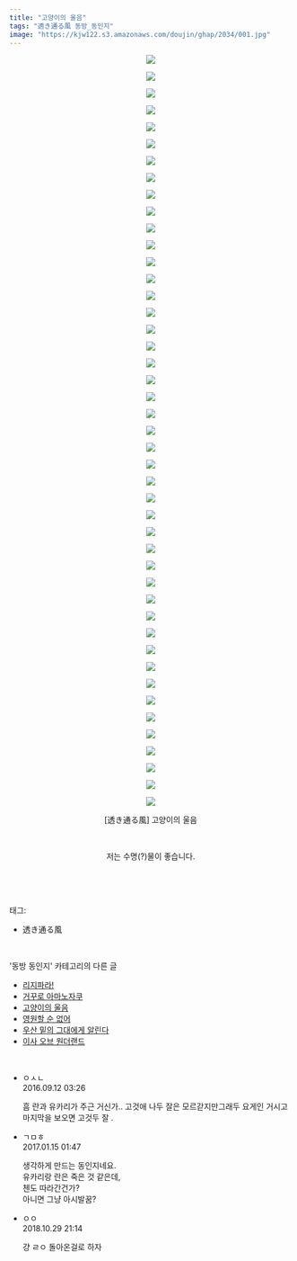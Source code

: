 ```yaml
---
title: "고양이의 울음"
tags: "透き通る風 동방_동인지"
image: "https://kjw122.s3.amazonaws.com/doujin/ghap/2034/001.jpg"
---
```

<div class="article">
<p style="text-align: center; clear: none; float: none;"><img src="{{ site.imgserver5 }}/ghap/2034/001.jpg"/></p>
<p style="text-align: center; clear: none; float: none;"><img src="{{ site.imgserver5 }}/ghap/2034/002.jpg"/></p>
<p style="text-align: center; clear: none; float: none;"><img src="{{ site.imgserver5 }}/ghap/2034/003.jpg"/></p>
<p style="text-align: center; clear: none; float: none;"><img src="{{ site.imgserver5 }}/ghap/2034/004.jpg"/></p>
<p style="text-align: center; clear: none; float: none;"><img src="{{ site.imgserver5 }}/ghap/2034/005.jpg"/></p>
<p style="text-align: center; clear: none; float: none;"><img src="{{ site.imgserver5 }}/ghap/2034/006.jpg"/></p>
<p style="text-align: center; clear: none; float: none;"><img src="{{ site.imgserver5 }}/ghap/2034/007.jpg"/></p>
<p style="text-align: center; clear: none; float: none;"><img src="{{ site.imgserver5 }}/ghap/2034/008.jpg"/></p>
<p style="text-align: center; clear: none; float: none;"><img src="{{ site.imgserver5 }}/ghap/2034/009.jpg"/></p>
<p style="text-align: center; clear: none; float: none;"><img src="{{ site.imgserver5 }}/ghap/2034/010.jpg"/></p>
<p style="text-align: center; clear: none; float: none;"><img src="{{ site.imgserver5 }}/ghap/2034/011.jpg"/></p>
<p style="text-align: center; clear: none; float: none;"><img src="{{ site.imgserver5 }}/ghap/2034/012.jpg"/></p>
<p style="text-align: center; clear: none; float: none;"><img src="{{ site.imgserver5 }}/ghap/2034/013.jpg"/></p>
<p style="text-align: center; clear: none; float: none;"><img src="{{ site.imgserver5 }}/ghap/2034/014.jpg"/></p>
<p style="text-align: center; clear: none; float: none;"><img src="{{ site.imgserver5 }}/ghap/2034/015.jpg"/></p>
<p style="text-align: center; clear: none; float: none;"><img src="{{ site.imgserver5 }}/ghap/2034/016.jpg"/></p>
<p style="text-align: center; clear: none; float: none;"><img src="{{ site.imgserver5 }}/ghap/2034/017.jpg"/></p>
<p style="text-align: center; clear: none; float: none;"><img src="{{ site.imgserver5 }}/ghap/2034/018.jpg"/></p>
<p style="text-align: center; clear: none; float: none;"><img src="{{ site.imgserver5 }}/ghap/2034/019.jpg"/></p>
<p style="text-align: center; clear: none; float: none;"><img src="{{ site.imgserver5 }}/ghap/2034/020.jpg"/></p>
<p style="text-align: center; clear: none; float: none;"><img src="{{ site.imgserver5 }}/ghap/2034/021.jpg"/></p>
<p style="text-align: center; clear: none; float: none;"><img src="{{ site.imgserver5 }}/ghap/2034/022.jpg"/></p>
<p style="text-align: center; clear: none; float: none;"><img src="{{ site.imgserver5 }}/ghap/2034/023.jpg"/></p>
<p style="text-align: center; clear: none; float: none;"><img src="{{ site.imgserver5 }}/ghap/2034/024.jpg"/></p>
<p style="text-align: center; clear: none; float: none;"><img src="{{ site.imgserver5 }}/ghap/2034/025.jpg"/></p>
<p style="text-align: center; clear: none; float: none;"><img src="{{ site.imgserver5 }}/ghap/2034/026.jpg"/></p>
<p style="text-align: center; clear: none; float: none;"><img src="{{ site.imgserver5 }}/ghap/2034/027.jpg"/></p>
<p style="text-align: center; clear: none; float: none;"><img src="{{ site.imgserver5 }}/ghap/2034/028.jpg"/></p>
<p style="text-align: center; clear: none; float: none;"><img src="{{ site.imgserver5 }}/ghap/2034/029.jpg"/></p>
<p style="text-align: center; clear: none; float: none;"><img src="{{ site.imgserver5 }}/ghap/2034/030.jpg"/></p>
<p style="text-align: center; clear: none; float: none;"><img src="{{ site.imgserver5 }}/ghap/2034/031.jpg"/></p>
<p style="text-align: center; clear: none; float: none;"><img src="{{ site.imgserver5 }}/ghap/2034/032.jpg"/></p>
<p style="text-align: center; clear: none; float: none;"><img src="{{ site.imgserver5 }}/ghap/2034/033.jpg"/></p>
<p style="text-align: center; clear: none; float: none;"><img src="{{ site.imgserver5 }}/ghap/2034/034.jpg"/></p>
<p style="text-align: center; clear: none; float: none;"><img src="{{ site.imgserver5 }}/ghap/2034/035.jpg"/></p>
<p style="text-align: center; clear: none; float: none;"><img src="{{ site.imgserver5 }}/ghap/2034/036.jpg"/></p>
<p style="text-align: center; clear: none; float: none;"><img src="{{ site.imgserver5 }}/ghap/2034/037.jpg"/></p>
<p style="text-align: center; clear: none; float: none;"><img src="{{ site.imgserver5 }}/ghap/2034/038.jpg"/></p>
<p style="text-align: center; clear: none; float: none;"><img src="{{ site.imgserver5 }}/ghap/2034/039.jpg"/></p>
<p style="text-align: center; clear: none; float: none;"><img src="{{ site.imgserver5 }}/ghap/2034/040.jpg"/></p>
<p style="text-align: center; clear: none; float: none;"><img src="{{ site.imgserver5 }}/ghap/2034/041.jpg"/></p>
<p style="text-align: center; clear: none; float: none;"><img src="{{ site.imgserver5 }}/ghap/2034/042.jpg"/></p>
<p style="text-align: center; clear: none; float: none;"><img src="{{ site.imgserver5 }}/ghap/2034/043.jpg"/></p>
<p style="text-align: center; clear: none; float: none;"><img src="{{ site.imgserver5 }}/ghap/2034/044.jpg"/></p>
<p style="text-align: center; clear: none; float: none;"><img src="{{ site.imgserver5 }}/ghap/2034/045.jpg"/></p>
<p style="text-align: center; clear: none; float: none;">[透き通る風] 고양이의 울음</p>
<p style="text-align: center; clear: none; float: none;"><br/></p>
<p style="text-align: center; clear: none; float: none;">저는 수명(?)물이 좋습니다.</p>
<p><br/></p>
</div><br/>
<div class="tagTrail">
<p>태그: </p>
<ul>
<li>透き通る風</li>
</ul>
</div><br/>
<div class="another">
<p>'동방 동인지' 카테고리의 다른 글</p>
<ul>
<li><a href="/ghap_2037">리지파라!</a></li>
<li><a href="/ghap_2036">거꾸로 아마노자쿠</a></li>
<li><a href="/ghap_2034">고양이의 울음</a></li>
<li><a href="/ghap_2033">영원할 순 없어</a></li>
<li><a href="/ghap_2032">우산 밑의 그대에게 알린다</a></li>
<li><a href="/ghap_2031">이사 오브 원더랜드</a></li>
</ul>
</div><br/>
<div class="cb_module cb_fluid">
<div class="cb_wrt cb_profile">
<div class="comment">
<ul>
<li class="cb_thumb_off" id="comment14804079">
<div class="cb_comment_area">
<div class="cb_info_area">
<div class="cb_section">
<span class="cb_nick_name">ㅇㅅㄴ</span>
</div>
<div class="cb_section">
<span class="cb_date">2016.09.12 03:26 </span>
</div>
</div>
<div class="cb_dsc_comment">
<p class="cb_dsc">
											흠 란과 유카리가 주근 거신가.. 고것애 나두 잘은 모르갇지만그래두 요게인 거시고 마지막을 보오면 고것두 잘 .
										</p>
</div>
</div></li>
<li class="cb_thumb_off" id="comment14892087">
<div class="cb_comment_area">
<div class="cb_info_area">
<div class="cb_section">
<span class="cb_nick_name">ㄱㅁㅎ</span>
</div>
<div class="cb_section">
<span class="cb_date">2017.01.15 01:47 </span>
</div>
</div>
<div class="cb_dsc_comment">
<p class="cb_dsc">
											생각하게 만드는 동인지네요.<br/>
유카리랑 란은 죽은 것 같은데,<br/>
첸도 따라간건가?<br/>
아니면 그냥 아시발꿈?
										</p>
</div>
</div></li>
<li class="cb_thumb_off" id="comment15364604">
<div class="cb_comment_area">
<div class="cb_info_area">
<div class="cb_section">
<span class="cb_nick_name">ㅇㅇ</span>
</div>
<div class="cb_section">
<span class="cb_date">2018.10.29 21:14 </span>
</div>
</div>
<div class="cb_dsc_comment">
<p class="cb_dsc">
											걍 ㄹㅇ 돌아온걸로 하자
										</p>
</div>
</div></li>
</ul>
</div>
</div><!-- commentList close -->
</div><br/>
